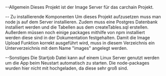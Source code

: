 --Allgemein
Dieses Projekt ist der Image Server für das carchain Projekt. 

-- Zu installierende Komponenten
Um dieses Projekt aufzusetzen muss man node js auf dem Server installieren. Zudem muss eine Postgres Datenbank installiert werden und die Tabellen aus dem createTables.sql erstellen. 
Außerdem müssen noch einige packages mithilfe von npm installiert werden diese sind in der Dokumentation festgehalten. 
Damit die Image Upload Funktion korrekt ausgeführt wird, muss in diesem Verzeichnis ein Unterverzeichnis mit dem Name "images" angelegt werden.

--Sonstiges 
Die Startjob Datei kann auf einem Linux Server genutzt werden um die App beim Neustart automatisch zu starten.
Die node-packages wurden hier nicht mit hochgeladen, da diese sehr groß sind. 
